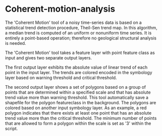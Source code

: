 # Coherent-motion-analysis
The 'Coherent Motion' tool of a noisy time-series data is based on a statistical trend detection procedure, Theil-Sen trend map. In this algorithm, a median trend is computed of an uniform or nonuniform time series. It is entirely a point-based operation; therefore no geological structural analysis is needed.

The 'Coherent Motion' tool takes a feature layer with point feature class as input and gives two separate output layers.

The first output layer exhibits the absolute value of linear trend of each point in the input layer. The trends are colored encoded in the symbology layer based on warning threshold and critical threshold.

The second output layer shows a set of polygons based on a group of points that are determined within a specified scale and that has absolute trend value more than warning threshold. This tool automatically save a shapefile for the polygon featureclass in the background. The polygons are colored based on another input symbology layer. As an example, a red polygon indicates that there exists at least one point that has an absolute trend value more than the critical threshold. The minimum number of points that are allowed to form a polygon within the scale is set as '3' within the script.
